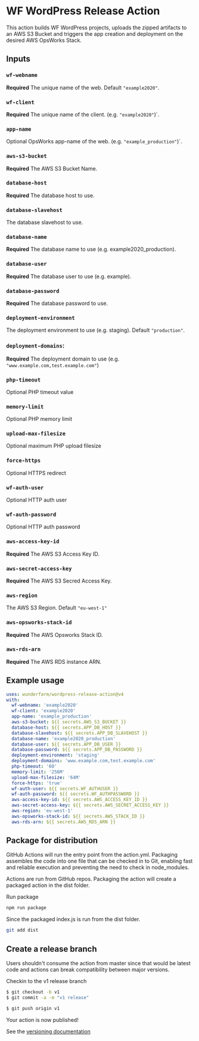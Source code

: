 # WF WordPress Release Action

This action builds WF WordPress projects, uploads the zipped artifacts to an AWS S3 Bucket and triggers the app creation and deployment on the desired AWS OpsWorks Stack.

## Inputs

### `wf-webname`
**Required** The unique name of the web. Default `"example2020"`.

### `wf-client`
**Required** The unique name of the client. (e.g. `"example2020"`)`.

### `app-name`
Optional OpsWorks app-name of the web. (e.g. `"example_production"`)`.

### `aws-s3-bucket`
**Required** The AWS S3 Bucket Name.

### `database-host`
**Required** The database host to use.

### `database-slavehost`
The database slavehost to use.

### `database-name`
**Required** The database name to use (e.g. example2020_production).

### `database-user`
**Required** The database user to use (e.g. example).

### `database-password`
**Required** The database password to use.

### `deployment-environment`
The deployment environment to use (e.g. staging). Default `"production"`.

### `deployment-domains`:
**Required** The deployment domain to use (e.g. `"www.example.com,test.example.com"`)

### `php-timeout`
Optional PHP timeout value

### `memory-limit`
Optional PHP memory limit

### `upload-max-filesize`
Optional maximum PHP upload filesize

### `force-https`
Optional HTTPS redirect

### `wf-auth-user`
Optional HTTP auth user

### `wf-auth-password`
Optional HTTP auth password

### `aws-access-key-id`
**Required** The AWS S3 Access Key ID.

### `aws-secret-access-key`
**Required** The AWS S3 Secred Access Key.

### `aws-region`
The AWS S3 Region. Default `"eu-west-1"`

### `aws-opsworks-stack-id`
**Required** The AWS Opsworks Stack ID.

### `aws-rds-arn`
**Required** The AWS RDS instance ARN. 

## Example usage
```yaml
uses: wunderfarm/wordpress-release-action@v4
with:
  wf-webname: 'example2020'
  wf-client: 'example2020'
  app-name: 'example_production'
  aws-s3-bucket: ${{ secrets.AWS_S3_BUCKET }}
  database-host: ${{ secrets.APP_DB_HOST }}
  database-slavehost: ${{ secrets.APP_DB_SLAVEHOST }}
  database-name: 'example2020_production'
  database-user: ${{ secrets.APP_DB_USER }}
  database-password: ${{ secrets.APP_DB_PASSWORD }}
  deployment-environment: 'staging'
  deployment-domains: 'www.example.com,test.example.com'
  php-timeout: '60'
  memory-limit: '256M'
  upload-max-filesize: '64M'
  force-https: 'true'
  wf-auth-user: ${{ secrets.WF_AUTHUSER }}
  wf-auth-password: ${{ secrets.WF_AUTHPASSWORD }}
  aws-access-key-id: ${{ secrets.AWS_ACCESS_KEY_ID }}
  aws-secret-access-key: ${{ secrets.AWS_SECRET_ACCESS_KEY }}
  aws-region: 'eu-west-1'
  aws-opsworks-stack-id: ${{ secrets.AWS_STACK_ID }}
  aws-rds-arn: ${{ secrets.AWS_RDS_ARN }}
```

## Package for distribution

GitHub Actions will run the entry point from the action.yml. Packaging assembles the code into one file that can be checked in to Git, enabling fast and reliable execution and preventing the need to check in node_modules.

Actions are run from GitHub repos.  Packaging the action will create a packaged action in the dist folder.

Run package

```bash
npm run package
```

Since the packaged index.js is run from the dist folder.

```bash
git add dist
```

## Create a release branch

Users shouldn't consume the action from master since that would be latest code and actions can break compatibility between major versions.

Checkin to the v1 release branch

```bash
$ git checkout -b v1
$ git commit -a -m "v1 release"
```

```bash
$ git push origin v1
```

Your action is now published!

See the [versioning documentation](https://github.com/actions/toolkit/blob/master/docs/action-versioning.md)
